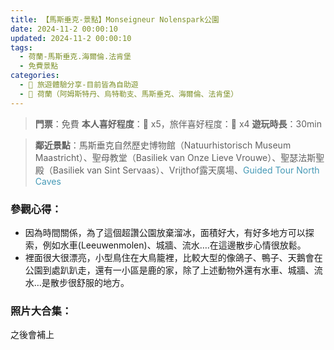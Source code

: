 ```yaml
---
title: 【馬斯垂克-景點】Monseigneur Nolenspark公園
date: 2024-11-2 00:00:10
updated: 2024-11-2 00:00:10
tags:
  - 荷蘭-馬斯垂克.海爾倫.法肯堡
  - 免費景點  
categories: 
  - 🌴 旅遊體驗分享-目前皆為自助遊
  - 🥥 荷蘭（阿姆斯特丹、烏特勒支、馬斯垂克、海爾倫、法肯堡）
---
```

>**門票**：免費
>**本人喜好程度**：🌝 x5，旅伴喜好程度：🌝 x4
>**遊玩時長**：30min
<!-- more -->
>**鄰近景點**：馬斯垂克自然歷史博物館（Natuurhistorisch Museum Maastricht）、聖母教堂（Basiliek van Onze Lieve Vrouwe）、聖瑟法斯聖殿（Basiliek van Sint Servaas）、Vrijthof露天廣場、<font color=#4599B6>Guided Tour North Caves</font>
### 參觀心得：
+ 因為時間關係，為了這個超讚公園放棄溜冰，面積好大，有好多地方可以探索，例如水車(Leeuwenmolen)、城牆、流水….在這邊散步心情很放鬆。
+ 裡面很大很漂亮，小型鳥住在大鳥籠裡，比較大型的像鴿子、鴨子、天鵝會在公園到處趴趴走，還有一小區是鹿的家，除了上述動物外還有水車、城牆、流水…是散步很舒服的地方。

### 照片大合集：
之後會補上